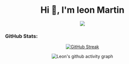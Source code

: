 <h1 align="center">Hi 👋, I'm leon Martin</h1>
<p align="center">
  <a href="https://github.com/Ratheshan03/readme-typing-svg"><img src="https://readme-typing-svg.herokuapp.com?lines=Cyber+Security+Analyst;Full+Stack+Software+Developer;Machine+Learning+Engineer;Encryptions%20|%20AI%20|%20ML%20Enthusiast;Aspiring+Learner&center=true&width=500&height=50"></a>
</p>


<h3 align="left">GitHub Stats:</h3>
<div align="center">



[![GitHub Streak](https://streak-stats.demolab.com/?user=leonTech254&theme=midnight-purple)](https://git.io/streak-stats)

![Leon's github activity graph](https://github-readme-activity-graph.vercel.app/graph?username=Leontech254&theme=github-compact)




</div>